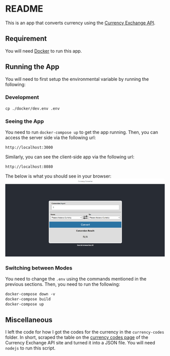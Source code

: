 # README
This is an app that converts currency using the [Currency Exchange API](https://www.exchangerate-api.com/).

## Requirement
You will need [Docker](https://www.docker.com/) to run this app.

## Running the App
You will need to first setup the environmental variable by running the following:
### Development
```
cp ./docker/dev.env .env
```
### Seeing the App
You need to run `docker-compose up` to get the app running. Then, you can access the server side via the following url:
```
http://localhost:3000
```
Similarly, you can see the client-side app via the following url:
```
http://localhost:8080
```
The below is what you should see in your browser:
![Client Side App](./screenshot.png)

### Switching between Modes
You need to change the `.env` using the commands mentioned in the previous sections. Then, you need to run the following:
```
docker-compose down -v
docker-compose build
docker-compose up
```

## Miscellaneous
I left the code for how I got the codes for the currency in the `currency-codes` folder. In short, scraped the table on the [currency codes page](https://www.exchangerate-api.com/docs/supported-currencies) of the Currency Exchange API site and turned it into a JSON file. You will need `nodejs` to run this script.
